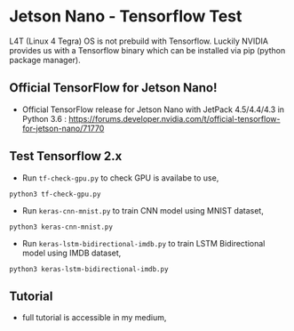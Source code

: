 # Jetson Nano - Tensorflow Test

L4T (Linux 4 Tegra) OS is not prebuild with Tensorflow. Luckily NVIDIA provides us with a Tensorflow binary which can be installed via pip (python package manager). 

## Official TensorFlow for Jetson Nano!
- Official TensorFlow release for Jetson Nano with JetPack 4.5/4.4/4.3 in Python 3.6 :
https://forums.developer.nvidia.com/t/official-tensorflow-for-jetson-nano/71770

## Test Tensorflow 2.x
- Run `tf-check-gpu.py` to check GPU is availabe to use,
```
python3 tf-check-gpu.py
```
- Run `keras-cnn-mnist.py` to train CNN model using MNIST dataset,
```
python3 keras-cnn-mnist.py
```
- Run `keras-lstm-bidirectional-imdb.py` to train LSTM Bidirectional model using IMDB dataset,
```
python3 keras-lstm-bidirectional-imdb.py
```

## Tutorial
- full tutorial is accessible in my medium,
